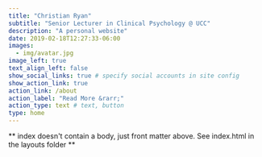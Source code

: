 ```yaml
---
title: "Christian Ryan"
subtitle: "Senior Lecturer in Clinical Psychology @ UCC"
description: "A personal website"
date: 2019-02-18T12:27:33-06:00
images:
  - img/avatar.jpg
image_left: true
text_align_left: false
show_social_links: true # specify social accounts in site config
show_action_link: true
action_link: /about
action_label: "Read More &rarr;"
action_type: text # text, button
type: home
---
```


** index doesn't contain a body, just front matter above.
See index.html in the layouts folder **
